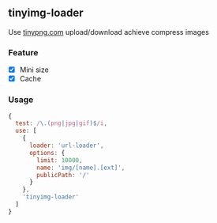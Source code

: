 ## tinyimg-loader

Use [tinypng.com](https://tinypng.com) upload/download achieve compress images

### Feature

- [X] Mini size
- [X] Cache

### Usage

```js
{
  test: /\.(png|jpg|gif)$/i,
  use: [
    {
      loader: 'url-loader',
      options: {
        limit: 10000,
        name: 'img/[name].[ext]',
        publicPath: '/'
      }
    },
    'tinyimg-loader'
  ]
}
```
